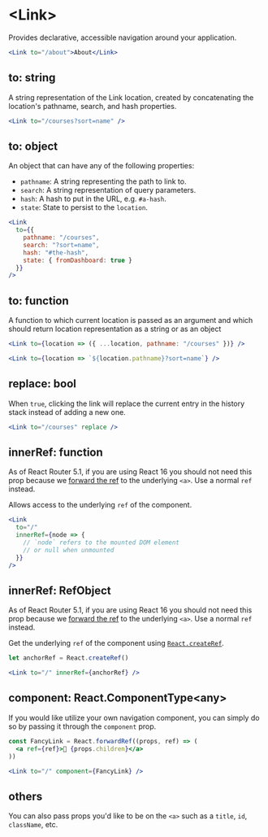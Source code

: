 # &lt;Link>

Provides declarative, accessible navigation around your application.

```jsx
<Link to="/about">About</Link>
```

## to: string

A string representation of the Link location, created by concatenating the location's pathname, search, and hash properties.

```jsx
<Link to="/courses?sort=name" />
```

## to: object

An object that can have any of the following properties:

- `pathname`: A string representing the path to link to.
- `search`: A string representation of query parameters.
- `hash`: A hash to put in the URL, e.g. `#a-hash`.
- `state`: State to persist to the `location`.

```jsx
<Link
  to={{
    pathname: "/courses",
    search: "?sort=name",
    hash: "#the-hash",
    state: { fromDashboard: true }
  }}
/>
```

## to: function

A function to which current location is passed as an argument and which should return location representation as a string or as an object

```jsx
<Link to={location => ({ ...location, pathname: "/courses" })} />
```

```jsx
<Link to={location => `${location.pathname}?sort=name`} />
```

## replace: bool

When `true`, clicking the link will replace the current entry in the history stack instead of adding a new one.

```jsx
<Link to="/courses" replace />
```

## innerRef: function

As of React Router 5.1, if you are using React 16 you should not need this prop because we [forward the ref](https://reactjs.org/docs/forwarding-refs.html) to the underlying `<a>`. Use a normal `ref` instead.

Allows access to the underlying `ref` of the component.

```jsx
<Link
  to="/"
  innerRef={node => {
    // `node` refers to the mounted DOM element
    // or null when unmounted
  }}
/>
```

## innerRef: RefObject

As of React Router 5.1, if you are using React 16 you should not need this prop because we [forward the ref](https://reactjs.org/docs/forwarding-refs.html) to the underlying `<a>`. Use a normal `ref` instead.

Get the underlying `ref` of the component using [`React.createRef`](https://reactjs.org/docs/refs-and-the-dom.html#creating-refs).

```jsx
let anchorRef = React.createRef()

<Link to="/" innerRef={anchorRef} />
```
## component: React.ComponentType&lt;any>

If you would like utilize your own navigation component, you can simply do so by passing it through the `component` prop.

```jsx
const FancyLink = React.forwardRef((props, ref) => (
  <a ref={ref}>💅 {props.children}</a>
))

<Link to="/" component={FancyLink} />
```

## others

You can also pass props you'd like to be on the `<a>` such as a `title`, `id`, `className`, etc.

